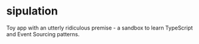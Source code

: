 # sipulation
Toy app with an utterly ridiculous premise - a sandbox to learn TypeScript and Event Sourcing patterns.
